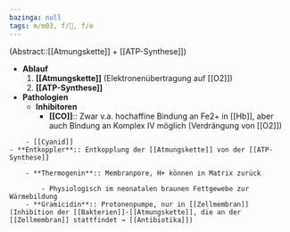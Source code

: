 ```yaml
---
bazinga: null
tags: m/m03, f/🧪, f/⚙️
---
```

(Abstract::[[Atmungskette]] + [[ATP-Synthese]])
<!--SR:!2023-01-09,4,270-->
- **Ablauf**
	1. **[[Atmungskette]]** (Elektronenübertragung auf [[O2]])
	2. **[[ATP-Synthese]]**
- **Pathologien**
	- **Inhibitoren**
		- **[[CO]]**:: Zwar v.a. hochaffine Bindung an Fe2+ in [[Hb]], aber auch Bindung an Komplex IV möglich (Verdrängung von [[O2]])
<!--SR:!2023-01-08,3,250-->
		- [[Cyanid]]
	- **Entkoppler**:: Entkopplung der [[Atmungskette]] von der [[ATP-Synthese]]
<!--SR:!2023-02-03,23,290-->
		- **Thermogenin**:: Membranpore, H+ können in Matrix zurück
<!--SR:!2023-01-09,4,270-->
			- Physiologisch im neonatalen braunen Fettgewebe zur Wärmebildung
		- **Gramicidin**:: Protonenpumpe, nur in [[Zellmembran]] (Inhibition der [[Bakterien]]-[[Atmungskette]], die an der [[Zellmembran]] stattfindet → [[Antibiotika]])
<!--SR:!2023-02-10,20,230-->